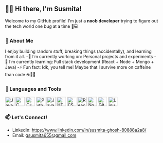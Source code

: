 ## 🏄‍♂️ Hi there, I'm Susmita!

Welcome to my GitHub profile! I'm just a **noob developer** trying to figure out the tech world one bug at a time 🐛💻


### 🚀 About Me
I enjoy building random stuff, breaking things (accidentally), and learning from it all.
-🔭 I’m currently working on: Personal projects and experiments
-🌱 I’m currently learning: Full stack development (React + Node + Mongo + Java)
-⚡ Fun fact: Idk, you tell me! Maybe that I survive more on caffeine than code ☕️👨‍💻


### 🧰 Languages and Tools
<p align="left">
  <img alt="Java" width="30px" src="https://cdn.jsdelivr.net/gh/devicons/devicon/icons/java/java-original.svg"/>
  <img alt="C" width="30px" src="https://cdn.jsdelivr.net/gh/devicons/devicon/icons/c/c-original.svg" />
  <img alt="C++" width="30px" src="https://cdn.jsdelivr.net/gh/devicons/devicon/icons/cplusplus/cplusplus-original.svg" />
  <img alt="Python" width="30px" src="https://cdn.jsdelivr.net/gh/devicons/devicon/icons/python/python-original.svg" />
  <img alt="JavaScript" width="30px" src="https://cdn.jsdelivr.net/gh/devicons/devicon/icons/javascript/javascript-original.svg" />
  <img alt="HTML" width="30px" src="https://cdn.jsdelivr.net/gh/devicons/devicon/icons/html5/html5-original.svg" />
  <img alt="CSS" width="30px" src="https://cdn.jsdelivr.net/gh/devicons/devicon/icons/css3/css3-original.svg" />
  <img alt="React" width="30px" src="https://cdn.jsdelivr.net/gh/devicons/devicon/icons/react/react-original.svg" />
  <img alt="NodeJS" width="30px" src="https://cdn.jsdelivr.net/gh/devicons/devicon/icons/nodejs/nodejs-original.svg" />
  <img alt="Git" width="30px" src="https://cdn.jsdelivr.net/gh/devicons/devicon/icons/git/git-original.svg" />
  <img alt="Linux" width="30px" src="https://cdn.jsdelivr.net/gh/devicons/devicon/icons/linux/linux-original.svg" />
</p>


### 📫 Let's Connect!
- LinkedIn: https://www.linkedin.com/in/susmita-ghosh-80888a2a8/
- Email: gsusmita655@gmail.com




